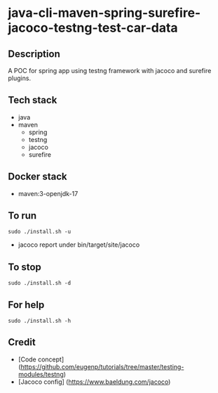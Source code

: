 # java-cli-maven-spring-surefire-jacoco-testng-test-car-data

## Description
A POC for spring app using testng
framework with jacoco and surefire
plugins.

## Tech stack
- java
- maven
  - spring
  - testng
  - jacoco
  - surefire

## Docker stack
- maven:3-openjdk-17

## To run
`sudo ./install.sh -u`
- jacoco report under bin/target/site/jacoco

## To stop
`sudo ./install.sh -d`

## For help
`sudo ./install.sh -h`

## Credit
- [Code concept] (https://github.com/eugenp/tutorials/tree/master/testing-modules/testng)
- [Jacoco config] (https://www.baeldung.com/jacoco)
